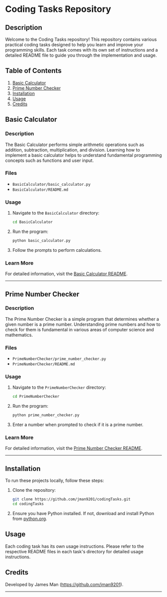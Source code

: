 # Coding Tasks Repository

## Description
Welcome to the Coding Tasks repository! This repository contains various practical coding tasks designed to help you learn and improve your programming skills. Each task comes with its own set of instructions and a detailed README file to guide you through the implementation and usage.

## Table of Contents
1. [Basic Calculator](#basic-calculator)
2. [Prime Number Checker](#prime-number-checker)
3. [Installation](#installation)
4. [Usage](#usage)
5. [Credits](#credits)

## Basic Calculator

### Description
The Basic Calculator performs simple arithmetic operations such as addition, subtraction, multiplication, and division. Learning how to implement a basic calculator helps to understand fundamental programming concepts such as functions and user input.

### Files
- `BasicCalculator/basic_calculator.py`
- `BasicCalculator/README.md`

### Usage
1. Navigate to the `BasicCalculator` directory:
    ```bash
    cd BasicCalculator
    ```
2. Run the program:
    ```bash
    python basic_calculator.py
    ```
3. Follow the prompts to perform calculations.

### Learn More
For detailed information, visit the [Basic Calculator README](BasicCalculator/README.md).

---

## Prime Number Checker

### Description
The Prime Number Checker is a simple program that determines whether a given number is a prime number. Understanding prime numbers and how to check for them is fundamental in various areas of computer science and mathematics.

### Files
- `PrimeNumberChecker/prime_number_checker.py`
- `PrimeNumberChecker/README.md`

### Usage
1. Navigate to the `PrimeNumberChecker` directory:
    ```bash
    cd PrimeNumberChecker
    ```
2. Run the program:
    ```bash
    python prime_number_checker.py
    ```
3. Enter a number when prompted to check if it is a prime number.

### Learn More
For detailed information, visit the [Prime Number Checker README](PrimeNumberChecker/README.md).

---

## Installation
To run these projects locally, follow these steps:

1. Clone the repository:
    ```bash
    git clone https://github.com/jman9201/codingTasks.git
    cd codingTasks
    ```

2. Ensure you have Python installed. If not, download and install Python from [python.org](https://www.python.org/).

## Usage
Each coding task has its own usage instructions. Please refer to the respective README files in each task's directory for detailed usage instructions.

## Credits
Developed by James Man (https://github.com/jman9201).

---
